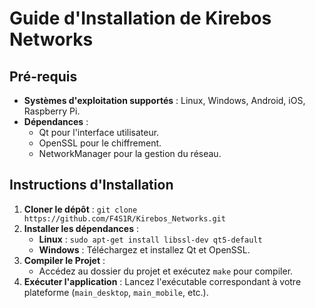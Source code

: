 # Guide d'Installation de Kirebos Networks

## Pré-requis
- **Systèmes d'exploitation supportés** : Linux, Windows, Android, iOS, Raspberry Pi.
- **Dépendances** :
  - Qt pour l'interface utilisateur.
  - OpenSSL pour le chiffrement.
  - NetworkManager pour la gestion du réseau.

## Instructions d'Installation
1. **Cloner le dépôt** : `git clone https://github.com/F4S1R/Kirebos_Networks.git`
2. **Installer les dépendances** :
   - **Linux** : `sudo apt-get install libssl-dev qt5-default`
   - **Windows** : Téléchargez et installez Qt et OpenSSL.
3. **Compiler le Projet** :
   - Accédez au dossier du projet et exécutez `make` pour compiler.
4. **Exécuter l'application** : Lancez l'exécutable correspondant à votre plateforme (`main_desktop`, `main_mobile`, etc.).
